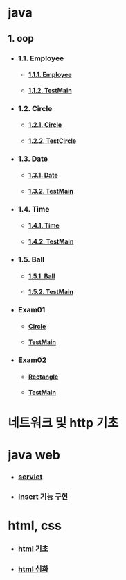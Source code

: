 # java

## 1. oop
 - ### 1.1. Employee
   - #### [1.1.1. Employee](https://github.com/hanjhoon/java/blob/main/oop/src/Employee/Employee.java)
   - #### [1.1.2. TestMain](https://github.com/hanjhoon/java/blob/main/oop/src/Employee/TestMain.java) 
 - ### 1.2. Circle
   - #### [1.2.1. Circle](https://github.com/hanjhoon/java/blob/main/oop/src/circle/Circle.java)
   - #### [1.2.2. TestCircle](https://github.com/hanjhoon/java/blob/main/oop/src/circle/TestCircle.java)
 - ### 1.3. Date
   - #### [1.3.1. Date](https://github.com/hanjhoon/java/blob/main/oop/src/date/Date.java)
   - #### [1.3.2. TestMain](https://github.com/hanjhoon/java/blob/main/oop/src/date/TestMain.java)
 
 - ### 1.4. Time
   - #### [1.4.1. Time](https://github.com/hanjhoon/java/blob/main/oop/src/time/Time.java)
   - #### [1.4.2. TestMain](https://github.com/hanjhoon/java/blob/main/oop/src/time/TestMain.java)
 - ### 1.5. Ball
   - #### [1.5.1. Ball](https://github.com/hanjhoon/java/blob/main/oop/src/ball/Time.java)
   - #### [1.5.2. TestMain](https://github.com/hanjhoon/java/blob/main/oop/src/ball/TestMain.java)
 
 - ### Exam01
   - #### [Circle](https://github.com/hanjhoon/java/blob/main/oop/src/exam01/Circle.java)
   - #### [TestMain](https://github.com/hanjhoon/java/blob/main/oop/src/exam01/TsetMain.java)
 
 - ### Exam02
   - #### [Rectangle](https://github.com/hanjhoon/java/blob/main/oop/src/exam02/Rectangle.java)
   - #### [TestMain](https://github.com/hanjhoon/java/blob/main/oop/src/exam02/TestMain.java)
 
 # 네트워크 및 http 기초
 
 
 # java web
  - ### [servlet](https://github.com/hanjhoon/java/blob/main/JavaWebService.md)
  - ### [Insert 기능 구현](https://github.com/hanjhoon/java/blob/main/insert.md)
 # html, css
  - ### [html 기초](https://github.com/hanjhoon/java/blob/main/form.md)
  - ### [html 심화](https://github.com/hanjhoon/java/blob/main/html_selector.md)
